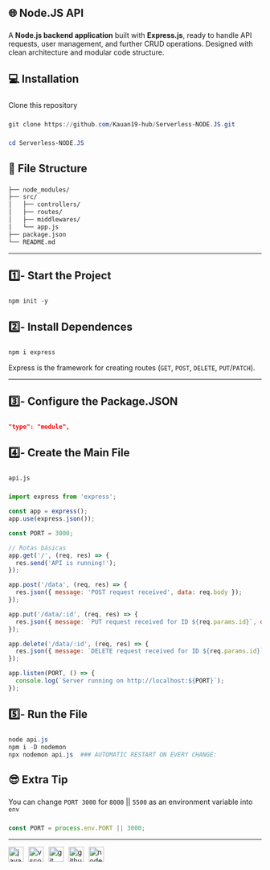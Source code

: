 **<h2>🌐 Node.JS API</h2>**

###

A **Node.js backend application** built with **Express.js**, ready to handle API requests, user management, and further CRUD operations.
Designed with clean architecture and modular code structure.

###

**<h2>💻 Installation</h2>**

###

Clone this repository

###
```powershell
git clone https://github.com/Kauan19-hub/Serverless-NODE.JS.git
```

###
```powershell
cd Serverless-NODE.JS
```

###

**<h2>📂 File Structure</h2>**

###
```xml
├── node_modules/
├── src/
│   ├── controllers/
│   ├── routes/
│   ├── middlewares/
│   └── app.js
├── package.json
└── README.md
```

---

**<h2>1️⃣- Start the Project</h2>**

###
```powershell
npm init -y
```

###

**<h2>2️⃣- Install Dependences</h2>**

###
```powershell
npm i express
```

Express is the framework for creating routes (`GET`, `POST`, `DELETE`, `PUT`/`PATCH`).

---

**<h2>3️⃣- Configure the Package.JSON</h2>**

###
```json
"type": "module",
```

###

**<h2>4️⃣- Create the Main File</h2>**

###

`api.js`

###
```javascript
import express from 'express';

const app = express();
app.use(express.json());

const PORT = 3000;

// Rotas básicas
app.get('/', (req, res) => {
  res.send('API is running!');
});

app.post('/data', (req, res) => {
  res.json({ message: 'POST request received', data: req.body });
});

app.put('/data/:id', (req, res) => {
  res.json({ message: `PUT request received for ID ${req.params.id}`, data: req.body });
});

app.delete('/data/:id', (req, res) => {
  res.json({ message: `DELETE request received for ID ${req.params.id}` });
});

app.listen(PORT, () => {
  console.log(`Server running on http://localhost:${PORT}`);
});
```

###

**<h2>5️⃣- Run the File</h2>**

###
```powershell
node api.js
npm i -D nodemon
npx nodemon api.js  ### AUTOMATIC RESTART ON EVERY CHANGE:
```

###

**<h2>😎 Extra Tip</h2>**

###

You can change `PORT 3000` for `8000` || `5500` as an environment variable into `env`

###
```javascript
const PORT = process.env.PORT || 3000;
```

---

<div align="left">
  <img src="https://skillicons.dev/icons?i=js" height="30" alt="javascript logo" title="JavaScript" />
  <img width="2" />
  <img src="https://skillicons.dev/icons?i=vscode" height="30" alt="vscode logo" title="Visual Studio Code" />
  <img width="2" />
  <img src="https://skillicons.dev/icons?i=git" height="30" alt="git logo"  title="Git" />
  <img width="2" />
  <img src="https://skillicons.dev/icons?i=github" height="30" alt="github logo" title="GitHub" />
  <img width="2" />
  <img src="https://skillicons.dev/icons?i=nodejs" height="30" alt="nodejs logo" title="Node.JS" />
</div>
